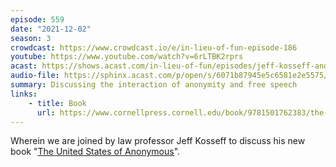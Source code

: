 ```yaml
---
episode: 559
date: "2021-12-02"
season: 3
crowdcast: https://www.crowdcast.io/e/in-lieu-of-fun-episode-186
youtube: https://www.youtube.com/watch?v=6rLTBK2rprs
acast: https://shows.acast.com/in-lieu-of-fun/episodes/jeff-kosseff-and-the-united-states-of-anonymous
audio-file: https://sphinx.acast.com/p/open/s/6071b87945e5c6581e2e5575/e/61b28644c0242e001358536b/media.mp3
summary: Discussing the interaction of anonymity and free speech
links:
    - title: Book
      url: https://www.cornellpress.cornell.edu/book/9781501762383/the-united-states-of-anonymous/
---
```

Wherein we are joined by law professor Jeff Kosseff to discuss his new book "[The United States of Anonymous][book]".

[book]: https://www.cornellpress.cornell.edu/book/9781501762383/the-united-states-of-anonymous/
